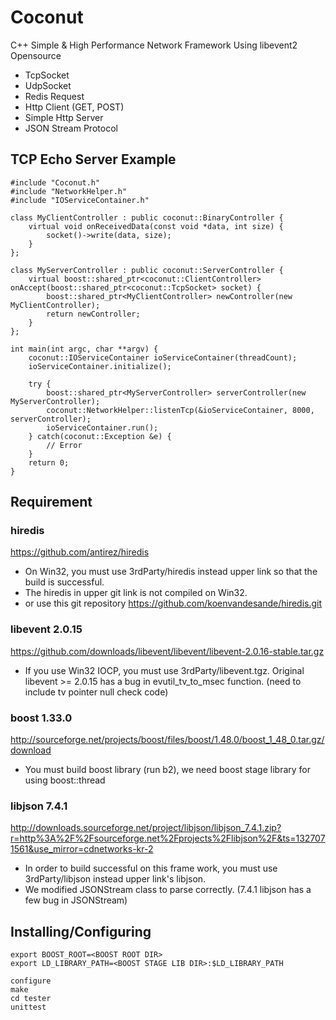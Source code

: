 # Coconut
C++ Simple & High Performance Network Framework Using libevent2
Opensource 

* TcpSocket
* UdpSocket
* Redis Request
* Http Client (GET, POST)
* Simple Http Server
* JSON Stream Protocol

## TCP Echo Server Example

    #include "Coconut.h"
    #include "NetworkHelper.h"
    #include "IOServiceContainer.h"

    class MyClientController : public coconut::BinaryController {
        virtual void onReceivedData(const void *data, int size) {
            socket()->write(data, size);
        }
    };

    class MyServerController : public coconut::ServerController {
        virtual boost::shared_ptr<coconut::ClientController> onAccept(boost::shared_ptr<coconut::TcpSocket> socket) {
            boost::shared_ptr<MyClientController> newController(new MyClientController);
            return newController;
        }
    };

    int main(int argc, char **argv) {
        coconut::IOServiceContainer ioServiceContainer(threadCount);
        ioServiceContainer.initialize();

        try {
            boost::shared_ptr<MyServerController> serverController(new MyServerController);
            coconut::NetworkHelper::listenTcp(&ioServiceContainer, 8000, serverController);
            ioServiceContainer.run();
        } catch(coconut::Exception &e) {
            // Error
        }
        return 0;
    }


## Requirement

### hiredis
https://github.com/antirez/hiredis

* On Win32, you must use 3rdParty/hiredis instead upper link so that the build is successful.
* The hiredis in upper git link is not compiled on Win32.
* or use this git repository https://github.com/koenvandesande/hiredis.git
	
### libevent 2.0.15 
https://github.com/downloads/libevent/libevent/libevent-2.0.16-stable.tar.gz

* If you use Win32 IOCP, you must use 3rdParty/libevent.tgz.
  Original libevent >= 2.0.15 has a bug in evutil_tv_to_msec function. (need to include tv pointer null check code) 

### boost 1.33.0 
http://sourceforge.net/projects/boost/files/boost/1.48.0/boost_1_48_0.tar.gz/download

* You must build boost library (run b2), we need boost stage library for using boost::thread

### libjson 7.4.1
http://downloads.sourceforge.net/project/libjson/libjson_7.4.1.zip?r=http%3A%2F%2Fsourceforge.net%2Fprojects%2Flibjson%2F&ts=1327071561&use_mirror=cdnetworks-kr-2
    
* In order to build successful on this frame work, you must use 3rdParty/libjson instead upper link's libjson.
* We modified JSONStream class to parse correctly. (7.4.1 libjson has a few bug in JSONStream)


## Installing/Configuring

    export BOOST_ROOT=<BOOST ROOT DIR>
    export LD_LIBRARY_PATH=<BOOST STAGE LIB DIR>:$LD_LIBRARY_PATH

    configure
    make
    cd tester
    unittest


